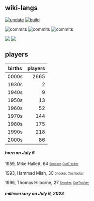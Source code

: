 ## wiki-langs
[![update](https://github.com/dreamerminsk/wiki-langs/actions/workflows/update-tables.yml/badge.svg)](https://github.com/dreamerminsk/wiki-langs/actions/workflows/update-tables.yml)
[![build](https://github.com/dreamerminsk/wiki-langs/actions/workflows/build.yml/badge.svg)](https://github.com/dreamerminsk/wiki-langs/actions/workflows/build.yml)

![commits](https://img.shields.io/github/commit-activity/y/dreamerminsk/wiki-langs)
![commits](https://img.shields.io/github/commit-activity/m/dreamerminsk/wiki-langs)
![commits](https://img.shields.io/github/commit-activity/w/dreamerminsk/wiki-langs)

![](https://img.shields.io/github/languages/code-size/dreamerminsk/wiki-langs)
![](https://img.shields.io/github/repo-size/dreamerminsk/wiki-langs)

## players
| births | players |
| :----: | ------: |
| 0000s | 2665 |
| 1930s | 2 |
| 1940s | 9 |
| 1950s | 13 |
| 1960s | 52 |
| 1970s | 144 |
| 1980s | 175 |
| 1990s | 218 |
| 2000s | 86 |

#### ***born on July  6***
1959, Mike Hallett, 64 <sub><sup>[Snooker](http://www.snooker.org/res/index.asp?player=205), [CueTracker](http://cuetracker.net/Players/mike-hallett/)</sup></sub>

1993, Hammad Miah, 30 <sub><sup>[Snooker](http://www.snooker.org/res/index.asp?player=593), [CueTracker](http://cuetracker.net/Players/hammad-miah/)</sup></sub>

1996, Thomas Hilborne, 27 <sub><sup>[Snooker](http://www.snooker.org/res/index.asp?player=1491), [CueTracker](http://cuetracker.net/Players/thomas-hilborne/)</sup></sub>


#### ***milleversary on July  6, 2023***



